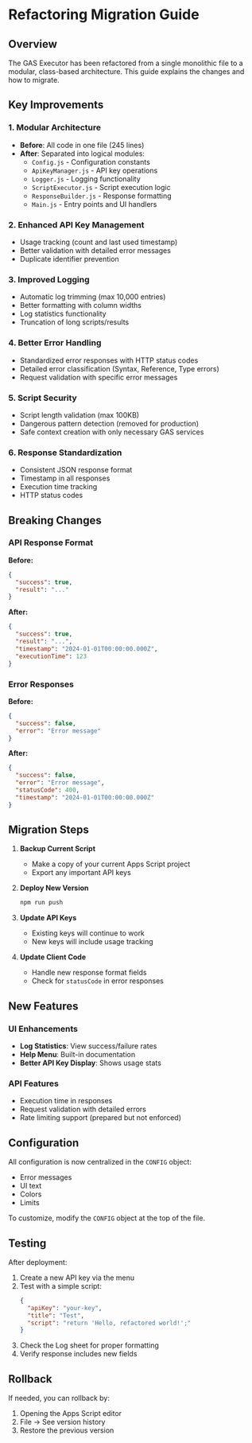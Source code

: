# Refactoring Migration Guide

## Overview
The GAS Executor has been refactored from a single monolithic file to a modular, class-based architecture. This guide explains the changes and how to migrate.

## Key Improvements

### 1. **Modular Architecture**
- **Before**: All code in one file (245 lines)
- **After**: Separated into logical modules:
  - `Config.js` - Configuration constants
  - `ApiKeyManager.js` - API key operations
  - `Logger.js` - Logging functionality
  - `ScriptExecutor.js` - Script execution logic
  - `ResponseBuilder.js` - Response formatting
  - `Main.js` - Entry points and UI handlers

### 2. **Enhanced API Key Management**
- Usage tracking (count and last used timestamp)
- Better validation with detailed error messages
- Duplicate identifier prevention

### 3. **Improved Logging**
- Automatic log trimming (max 10,000 entries)
- Better formatting with column widths
- Log statistics functionality
- Truncation of long scripts/results

### 4. **Better Error Handling**
- Standardized error responses with HTTP status codes
- Detailed error classification (Syntax, Reference, Type errors)
- Request validation with specific error messages

### 5. **Script Security**
- Script length validation (max 100KB)
- Dangerous pattern detection (removed for production)
- Safe context creation with only necessary GAS services

### 6. **Response Standardization**
- Consistent JSON response format
- Timestamp in all responses
- Execution time tracking
- HTTP status codes

## Breaking Changes

### API Response Format
**Before:**
```json
{
  "success": true,
  "result": "..."
}
```

**After:**
```json
{
  "success": true,
  "result": "...",
  "timestamp": "2024-01-01T00:00:00.000Z",
  "executionTime": 123
}
```

### Error Responses
**Before:**
```json
{
  "success": false,
  "error": "Error message"
}
```

**After:**
```json
{
  "success": false,
  "error": "Error message",
  "statusCode": 400,
  "timestamp": "2024-01-01T00:00:00.000Z"
}
```

## Migration Steps

1. **Backup Current Script**
   - Make a copy of your current Apps Script project
   - Export any important API keys

2. **Deploy New Version**
   ```bash
   npm run push
   ```

3. **Update API Keys**
   - Existing keys will continue to work
   - New keys will include usage tracking

4. **Update Client Code**
   - Handle new response format fields
   - Check for `statusCode` in error responses

## New Features

### UI Enhancements
- **Log Statistics**: View success/failure rates
- **Help Menu**: Built-in documentation
- **Better API Key Display**: Shows usage stats

### API Features
- Execution time in responses
- Request validation with detailed errors
- Rate limiting support (prepared but not enforced)

## Configuration

All configuration is now centralized in the `CONFIG` object:
- Error messages
- UI text
- Colors
- Limits

To customize, modify the `CONFIG` object at the top of the file.

## Testing

After deployment:
1. Create a new API key via the menu
2. Test with a simple script:
   ```json
   {
     "apiKey": "your-key",
     "title": "Test",
     "script": "return 'Hello, refactored world!';"
   }
   ```
3. Check the Log sheet for proper formatting
4. Verify response includes new fields

## Rollback

If needed, you can rollback by:
1. Opening the Apps Script editor
2. File → See version history
3. Restore the previous version